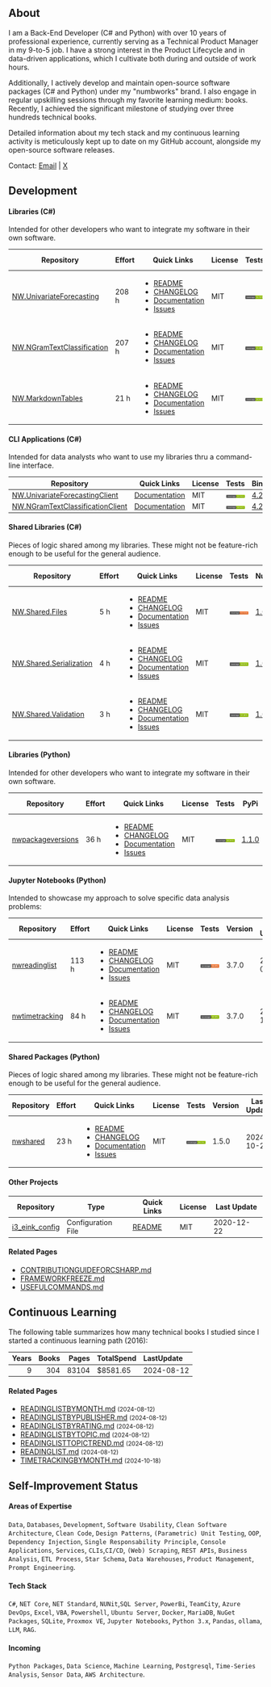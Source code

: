 ## About

I am a Back-End Developer (C# and Python) with over 10 years of professional experience, currently serving as a Technical Product Manager in my 9-to-5 job. I have a strong interest in the Product Lifecycle and in data-driven applications, which I cultivate both during and outside of work hours.

Additionally, I actively develop and maintain open-source software packages (C# and Python) under my "numbworks" brand. I also engage in regular upskilling sessions through my favorite learning medium: books. Recently, I achieved the significant milestone of studying over three hundreds technical books.

Detailed information about my tech stack and my continuous learning activity is meticulously kept up to date on my GitHub account, alongside my open-source software releases.

Contact: [Email](mailto:numbworks@gmail.com) | [X](http://www.x.com/numbworks)

## Development

#### Libraries (C#)

Intended for other developers who want to integrate my software in their own software.

| Repository | Effort | Quick Links | License | Tests | NuGet | Last Update |
|---|---|---|---|---|---|---|
| [NW.UnivariateForecasting](https://github.com/numbworks/NW.UnivariateForecasting) | 208 h | <ul><li>[README](https://github.com/numbworks/NW.UnivariateForecasting/blob/master/README.md)</li> <li>[CHANGELOG](https://github.com/numbworks/NW.UnivariateForecasting/blob/master/CHANGELOG)</li> <li>[Documentation](https://github.com/numbworks/NW.UnivariateForecasting/blob/main/docs/Documentation-NW.UnivariateForecasting.md)</li> <li>[Issues](https://github.com/numbworks/NW.UnivariateForecasting/issues)</li></ul> | MIT | ![codecoverage_library.svg](https://raw.githubusercontent.com/numbworks/NW.UnivariateForecasting/main/codecoverage_library.svg) | [4.2.0](https://www.nuget.org/packages/NW.UnivariateForecasting/4.2.0) | 2024-02-15 |
| [NW.NGramTextClassification](https://github.com/numbworks/NW.NGramTextClassification) | 207 h | <ul><li>[README](https://github.com/numbworks/NW.NGramTextClassification/blob/master/README.md)</li> <li>[CHANGELOG](https://github.com/numbworks/NW.NGramTextClassification/blob/master/CHANGELOG)</li> <li>[Documentation](https://github.com/numbworks/NW.NGramTextClassification/blob/master/docs/Documentation-NW.NGramTextClassification.md)</li> <li>[Issues](https://github.com/numbworks/NW.NGramTextClassification/issues)</li></ul> | MIT | ![codecoverage.svg](https://raw.githubusercontent.com/numbworks/NW.NGramTextClassification/master/codecoverage_library.svg) | [4.2.0](https://www.nuget.org/packages/NW.NGramTextClassification/4.2.0) | 2024-02-14 |
| [NW.MarkdownTables](https://github.com/numbworks/NW.MarkdownTables) | 21 h | <ul><li>[README](https://github.com/numbworks/NW.MarkdownTables/blob/master/README.md)</li> <li>[CHANGELOG](https://github.com/numbworks/NW.MarkdownTables/blob/master/CHANGELOG)</li> <li>[Documentation](https://github.com/numbworks/NW.MarkdownTables/blob/master/docs/Documentation-NW.MarkdownTables.md)</li> <li>[Issues](https://github.com/numbworks/NW.MarkdownTables/issues)</li></ul> | MIT | ![codecoverage_library.svg](https://raw.githubusercontent.com/numbworks/NW.MarkdownTables/master/codecoverage_library.svg) | [3.0.0](https://www.nuget.org/packages/NW.MarkdownTables/3.0.0) | 2024-01-21 |

#### CLI Applications (C#)

Intended for data analysts who want to use my libraries thru a command-line interface.

| Repository | Quick Links | License | Tests | Binaries |
|---|---|---|---|---|
| [NW.UnivariateForecastingClient](https://github.com/numbworks/NW.UnivariateForecasting) | [Documentation](https://github.com/numbworks/NW.UnivariateForecasting/blob/master/docs/Documentation-NW.UnivariateForecastingClient.md)| MIT | ![codecoverage_client.svg](https://raw.githubusercontent.com/numbworks/NW.UnivariateForecasting/master/codecoverage_client.svg) | [4.2.0](https://github.com/numbworks/NW.UnivariateForecasting/releases/tag/v4.2.0) |
| [NW.NGramTextClassificationClient](https://github.com/numbworks/NW.NGramTextClassification) | [Documentation](https://github.com/numbworks/NW.NGramTextClassification/blob/master/docs/Documentation-NW.NGramTextClassificationClient.md)| MIT | ![codecoverage_client.svg](https://raw.githubusercontent.com/numbworks/NW.NGramTextClassification/master/codecoverage_client.svg) | [4.2.0](https://github.com/numbworks/NW.NGramTextClassification/releases/tag/v4.2.0) |

#### Shared Libraries (C#)

Pieces of logic shared among my libraries. These might not be feature-rich enough to be useful for the general audience.

| Repository | Effort | Quick Links | License | Tests | NuGet | Last Update |
|---|---|---|---|---|---|---|
| [NW.Shared.Files](https://github.com/numbworks/NW.Shared.Files) | 5 h | <ul><li>[README](https://github.com/numbworks/NW.Shared.Files/blob/master/README.md)</li> <li>[CHANGELOG](https://github.com/numbworks/NW.Shared.Files/blob/master/CHANGELOG)</li> <li>[Documentation](https://github.com/numbworks/NW.Shared.Files/blob/master/docs/Documentation-NW.Shared.Files.md)</li> <li>[Issues](https://github.com/numbworks/NW.Shared.Files/issues)</li></ul> | MIT | ![codecoverage_library.svg](https://raw.githubusercontent.com/numbworks/NW.Shared.Files/master/codecoverage_library.svg) | [1.0.0](https://www.nuget.org/packages/NW.Shared.Files/1.0.0) | 2024-02-11 |
| [NW.Shared.Serialization](https://github.com/numbworks/NW.Shared.Serialization) | 4 h | <ul><li>[README](https://github.com/numbworks/NW.Shared.Serialization/blob/master/README.md)</li> <li>[CHANGELOG](https://github.com/numbworks/NW.Shared.Serialization/blob/master/CHANGELOG)</li> <li>[Documentation](https://github.com/numbworks/NW.Shared.Serialization/blob/master/docs/Documentation-NW.Shared.Serialization.md)</li> <li>[Issues](https://github.com/numbworks/NW.Shared.Serialization/issues)</li></ul> | MIT | ![codecoverage_library.svg](https://raw.githubusercontent.com/numbworks/NW.Shared.Serialization/master/codecoverage_library.svg) | [1.0.0](https://www.nuget.org/packages/NW.Shared.Serialization/1.0.0) | 2024-02-13 |
| [NW.Shared.Validation](https://github.com/numbworks/NW.Shared.Validation) | 3 h | <ul><li>[README](https://github.com/numbworks/NW.Shared.Validation/blob/master/README.md)</li> <li>[CHANGELOG](https://github.com/numbworks/NW.Shared.Validation/blob/master/CHANGELOG)</li> <li>[Documentation](https://github.com/numbworks/NW.Shared.Validation/blob/master/docs/Documentation-NW.Shared.Validation.md)</li> <li>[Issues](https://github.com/numbworks/NW.Shared.Validation/issues)</li></ul> | MIT | ![codecoverage_library.svg](https://raw.githubusercontent.com/numbworks/NW.Shared.Validation/master/codecoverage_library.svg) | [1.0.0](https://www.nuget.org/packages/NW.Shared.Validation/1.0.0) | 2024-02-10 |

#### Libraries (Python)

Intended for other developers who want to integrate my software in their own software.

| Repository | Effort | Quick Links | License | Tests | PyPi | Last Update |
|---|---|---|---|---|---|---|
| [nwpackageversions](https://github.com/numbworks/nwpackageversions) | 36 h | <ul><li>[README](https://github.com/numbworks/nwpackageversions/blob/master/README.md)</li> <li>[CHANGELOG](https://github.com/numbworks/nwpackageversions/blob/master/CHANGELOG)</li> <li>[Documentation](https://github.com/numbworks/nwpackageversions/blob/main/docs/Documentation-nwpackageversions.md)</li> <li>[Issues](https://github.com/numbworks/nwpackageversions/issues)</li></ul> | MIT | ![codecoverage.svg](https://raw.githubusercontent.com/numbworks/nwpackageversions/master/codecoverage.svg) | [1.1.0](https://pypi.org/project/nwpackageversions/1.1.0/) | 2024-10-22 |

#### Jupyter Notebooks (Python)

Intended to showcase my approach to solve specific data analysis problems: 

| Repository | Effort | Quick Links | License | Tests | Version | Last Update |
|---|---|---|---|---|---|---|
| [nwreadinglist](https://github.com/numbworks/nwreadinglist) | 113 h | <ul><li>[README](https://github.com/numbworks/nwreadinglist/blob/master/README.md)</li> <li>[CHANGELOG](https://github.com/numbworks/nwreadinglist/blob/master/CHANGELOG)</li> <li>[Documentation](https://github.com/numbworks/nwreadinglist/blob/master/docs/docs-nwreadinglist.md)</li> <li>[Issues](https://github.com/numbworks/nwreadinglist/issues)</li></ul> | MIT | ![codecoverage.svg](https://raw.githubusercontent.com/numbworks/nwreadinglist/master/codecoverage.svg) | 3.7.0 | 2024-09-30 |
| [nwtimetracking](https://github.com/numbworks/nwtimetracking) | 84 h | <ul><li>[README](https://github.com/numbworks/nwtimetracking/blob/master/README.md)</li> <li>[CHANGELOG](https://github.com/numbworks/nwtimetracking/blob/master/CHANGELOG)</li> <li>[Documentation](https://github.com/numbworks/nwtimetracking/blob/master/docs/docs-nwtimetracking.md)</li> <li>[Issues](https://github.com/numbworks/nwtimetracking/issues)</li></ul> | MIT | ![codecoverage.svg](https://raw.githubusercontent.com/numbworks/nwtimetracking/master/codecoverage.svg) | 3.7.0 | 2024-10-01 |

#### Shared Packages (Python)

Pieces of logic shared among my libraries. These might not be feature-rich enough to be useful for the general audience.

| Repository | Effort | Quick Links | License | Tests | Version | Last Update |
|---|---|---|---|---|---|---|
| [nwshared](https://github.com/numbworks/nwshared) | 23 h | <ul><li>[README](https://github.com/numbworks/nwshared/blob/master/README.md)</li> <li>[CHANGELOG](https://github.com/numbworks/nwshared/blob/master/CHANGELOG)</li> <li>[Documentation](https://github.com/numbworks/nwshared/blob/master/docs/docs-nwshared.md)</li> <li>[Issues](https://github.com/numbworks/nwshared/issues)</li></ul> | MIT | ![codecoverage.svg](https://raw.githubusercontent.com/numbworks/nwshared/master/codecoverage.svg) | 1.5.0 | 2024-10-22 |

#### Other Projects

| Repository | Type | Quick Links | License | Last Update |
|---|---|---|---|---|
| [i3_eink_config](https://github.com/numbworks/i3_eink_config) | Configuration File | [README](https://github.com/numbworks/i3_eink_config/blob/master/README.md) | MIT | 2020-12-22 |

#### Related Pages

- [CONTRIBUTIONGUIDEFORCSHARP.md](CONTRIBUTIONGUIDEFORCSHARP.md)
- [FRAMEWORKFREEZE.md](FRAMEWORKFREEZE.md)
- [USEFULCOMMANDS.md](USEFULCOMMANDS.md)

## Continuous Learning

The following table summarizes how many technical books I studied since I started a continuous learning path (2016): 

|   Years |   Books |   Pages | TotalSpend   | LastUpdate   |
|--------:|--------:|--------:|:-------------|:-------------|
|       9 |     304 |   83104 | $8581.65     | 2024-08-12   |

#### Related Pages

- [READINGLISTBYMONTH.md](READINGLISTBYMONTH.md) <small>(2024-08-12)</small>
- [READINGLISTBYPUBLISHER.md](READINGLISTBYPUBLISHER.md) <small>(2024-08-12)</small>
- [READINGLISTBYRATING.md](READINGLISTBYRATING.md) <small>(2024-08-12)</small>
- [READINGLISTBYTOPIC.md](READINGLISTBYTOPIC.md) <small>(2024-08-12)</small>
- [READINGLISTTOPICTREND.md](READINGLISTTOPICTREND.md) <small>(2024-08-12)</small>
- [READINGLIST.md](READINGLIST.md) <small>(2024-08-12)</small>
- [TIMETRACKINGBYMONTH.md](TIMETRACKINGBYMONTH.md) <small>(2024-10-18)</small>

## Self-Improvement Status

#### Areas of Expertise

`Data`, `Databases`, `Development`, `Software Usability`, `Clean Software Architecture`, `Clean Code`, `Design Patterns`, `(Parametric) Unit Testing`, `OOP`, `Dependency Injection`, `Single Responsability Principle`, `Console Applications`, `Services`, `CLIs`,`CI/CD`, `(Web) Scraping`, `REST APIs`, `Business Analysis`, `ETL Process`, `Star Schema`, `Data Warehouses`, `Product Management`, `Prompt Engineering`.

#### Tech Stack

`C#`, `NET Core`, `NET Standard`, `NUNit`,`SQL Server`, `PowerBi`, `TeamCity`, `Azure DevOps`, `Excel`, `VBA`, `Powershell`, `Ubuntu Server`, `Docker`, `MariaDB`, `NuGet Packages`, `SQLite`, `Proxmox VE`, `Jupyter Notebooks`, `Python 3.x`, `Pandas`, `ollama`, `LLM`, `RAG`.

#### Incoming

`Python Packages`, `Data Science`, `Machine Learning`, `Postgresql`, `Time-Series Analysis`, `Sensor Data`, `AWS Architecture`.